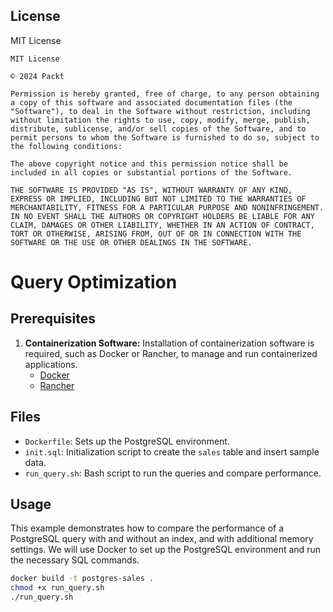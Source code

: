 ## License

MIT License

```
MIT License

© 2024 Packt

Permission is hereby granted, free of charge, to any person obtaining a copy of this software and associated documentation files (the "Software"), to deal in the Software without restriction, including without limitation the rights to use, copy, modify, merge, publish, distribute, sublicense, and/or sell copies of the Software, and to permit persons to whom the Software is furnished to do so, subject to the following conditions:

The above copyright notice and this permission notice shall be included in all copies or substantial portions of the Software.

THE SOFTWARE IS PROVIDED "AS IS", WITHOUT WARRANTY OF ANY KIND, EXPRESS OR IMPLIED, INCLUDING BUT NOT LIMITED TO THE WARRANTIES OF MERCHANTABILITY, FITNESS FOR A PARTICULAR PURPOSE AND NONINFRINGEMENT. IN NO EVENT SHALL THE AUTHORS OR COPYRIGHT HOLDERS BE LIABLE FOR ANY CLAIM, DAMAGES OR OTHER LIABILITY, WHETHER IN AN ACTION OF CONTRACT, TORT OR OTHERWISE, ARISING FROM, OUT OF OR IN CONNECTION WITH THE SOFTWARE OR THE USE OR OTHER DEALINGS IN THE SOFTWARE.
```

# Query Optimization


## Prerequisites


1. **Containerization Software:**
   Installation of containerization software is required, such as Docker or Rancher, to manage and run containerized applications.
   - [Docker](https://www.docker.com/products/docker-desktop/)
   - [Rancher](https://www.rancher.com/)

## Files

- `Dockerfile`: Sets up the PostgreSQL environment.
- `init.sql`: Initialization script to create the `sales` table and insert sample data.
- `run_query.sh`: Bash script to run the queries and compare performance.


## Usage

This example demonstrates how to compare the performance of a PostgreSQL query with and without an index, and with additional memory settings. We will use Docker to set up the PostgreSQL environment and run the necessary SQL commands.

   ```bash
   docker build -t postgres-sales .
   chmod +x run_query.sh
   ./run_query.sh


